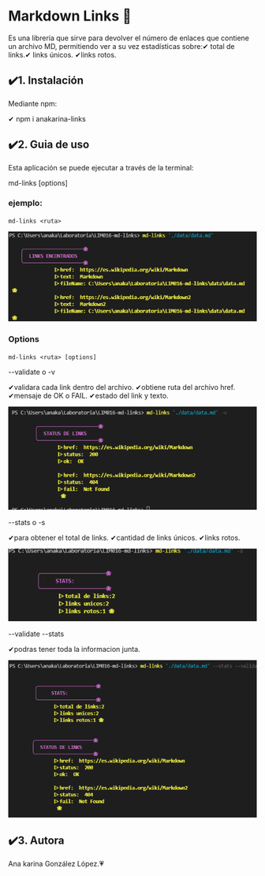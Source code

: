 # Markdown Links &#127800;
Es una librería que sirve para devolver el número de enlaces que contiene un archivo MD, permitiendo ver a su vez  estadísticas sobre:&#10004; total de links.&#10004; links únicos. &#10004;links rotos.

## ✔️1. Instalación
Mediante npm:

 &#10004; npm i anakarina-links

## ✔️2. Guia de uso

Esta aplicación se puede ejecutar a través de la terminal:

md-links <path-to-file> [options]

### ejemplo:

`md-links <ruta>` 

![md-links](imagenes/mdlinks_1.png)

### Options

`md-links <ruta> [options]`

--validate o -v

 &#10004;validara cada link dentro del archivo. &#10004;obtiene ruta del archivo href.  &#10004;mensaje de OK o FAIL. &#10004;estado del link y texto.

 ![md-links-status](imagenes/status-de-links.png)

 --stats o -s

 &#10004;para obtener el total de links. &#10004;cantidad de links únicos. &#10004;links rotos.

 
 ![md-links-stats](imagenes/stats.png)

 --validate --stats 

 &#10004;podras tener toda la informacion junta.

 ![md-links-v&s](imagenes/mdlinks_2.png)

## ✔️3. Autora

Ana karina González López.&#128151;







